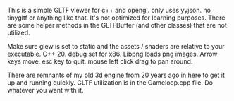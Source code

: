 This is a simple GLTF viewer for c++ and opengl. only uses yyjson. no tinygltf or anything like that. It's not optimized for learning purposes. There are some helper methods in the GLTFBuffer (and other classes) that are not utilized.

Make sure glew is set to static and the assets / shaders are relative to your executable. 
C++ 20.
debug set for x86.
Libpng loads png images. 
Arrow keys move. 
esc key to quit. 
mouse left click drag to pan around.

There are remnants of my old 3d engine from 20 years ago in here to get it up and running quickly.
GLTF utilization is in the Gameloop.cpp file.
Do whatever you want with it.
